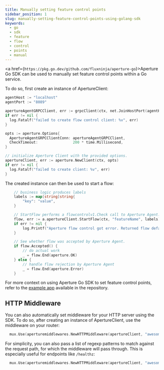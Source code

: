 ```yaml
---
title: Manually setting feature control points
sidebar_position: 1
slug: manually-setting-feature-control-points-using-golang-sdk
keywords:
  - go
  - sdk
  - feature
  - flow
  - control
  - points
  - manual
---
```


<a href={`https://pkg.go.dev/github.com/fluxninja/aperture-go`}>Aperture Go
SDK</a> can be used to manually set feature control points within a Go service.

To do so, first create an instance of ApertureClient:

```go
agentHost := "localhost"
agentPort := "8089"

apertureAgentGRPCClient, err := grpcClient(ctx, net.JoinHostPort(agentHost, agentPort))
if err != nil {
  log.Fatalf("failed to create flow control client: %v", err)
}

opts := aperture.Options{
  ApertureAgentGRPCClientConn: apertureAgentGRPCClient,
  CheckTimeout:                200 * time.Millisecond,
}

// initialize Aperture Client with the provided options.
apertureClient, err := aperture.NewClient(ctx, opts)
if err != nil {
  log.Fatalf("failed to create client: %v", err)
}
```

The created instance can then be used to start a flow:

```go
    // business logic produces labels
    labels := map[string]string{
        "key": "value",
    }

    // StartFlow performs a flowcontrolv1.Check call to Aperture Agent. It returns a Flow and an error if any.
    flow, err := a.apertureClient.StartFlow(ctx, "featureName", labels)
    if err != nil {
        log.Printf("Aperture flow control got error. Returned flow defaults to Allowed. flow.Accepted(): %t", flow.Accepted())
    }

    // See whether flow was accepted by Aperture Agent.
    if flow.Accepted() {
        // do actual work
        _ = flow.End(aperture.OK)
    } else {
        // handle flow rejection by Aperture Agent
        _ = flow.End(aperture.Error)
    }
```

For more context on using Aperture Go SDK to set feature control points, refer
to the [example app][example] available in the repository.

## HTTP Middleware

You can also automatically set middleware for your HTTP server using the SDK. To
do so, after creating an instance of ApertureClient, use the middleware on your
router:

```go
  mux.Use(aperturemiddlewares.NewHTTPMiddleware(apertureClient, "awesomeFeature", nil))
```

For simplicity, you can also pass a list of regexp patterns to match against the
request path, for which the middleware will pass through. This is especially
useful for endpoints like `/healthz`:

```go
  mux.Use(aperturemiddlewares.NewHTTPMiddleware(apertureClient, "awesomeFeature", []regexp.Regexp{regexp.MustCompile("/health.*")}))
```

[example]: https://github.com/fluxninja/aperture-go/tree/v2.0.0/example

